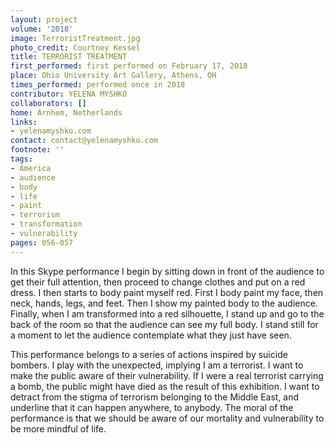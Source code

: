 ```yaml
---
layout: project
volume: '2018'
image: TerroristTreatment.jpg
photo_credit: Courtney Kessel
title: TERRORIST TREATMENT
first_performed: first performed on February 17, 2018
place: Ohio University Art Gallery, Athens, OH
times_performed: performed once in 2018
contributor: YELENA MYSHKO
collaborators: []
home: Arnhem, Netherlands
links:
- yelenamyshko.com
contact: contact@yelenamyshko.com
footnote: ''
tags:
- America
- audience
- body
- life
- paint
- terrorism
- transformation
- vulnerability
pages: 056-057
---
```


In this Skype performance I begin by sitting down in front of the audience to get their full attention, then proceed to change clothes and put on a red dress. I then starts to body paint myself red. First I body paint my face, then neck, hands, legs, and feet. Then I show my painted body to the audience. Finally, when I am transformed into a red silhouette, I stand up and go to the back of the room so that the audience can see my full body. I stand still for a moment to let the audience contemplate what they just have seen.

This performance belongs to a series of actions inspired by suicide bombers. I play with the unexpected, implying I am a terrorist. I want to make the public aware of their vulnerability. If I were a real terrorist carrying a bomb, the public might have died as the result of this exhibition. I want to detract from the stigma of terrorism belonging to the Middle East, and underline that it can happen anywhere, to anybody. The moral of the performance is that we should be aware of our mortality and vulnerability to be more mindful of life.

